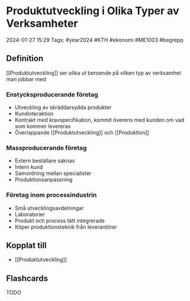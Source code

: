 # Produktutveckling i Olika Typer av Verksamheter

2024-01-27 15:29
Tags: #year2024 #KTH #ekonomi #ME1003  #begrepp

## Definition

[[Produktutveckling]] ser olika ut beroende på vilken typ av verksamhet man jobbar med

### Enstycksproducerande företag

- Utveckling av skräddarsydda produkter
- Kundinteraktion
- Kontrakt med kravspecifikation, kommit överens med kunden om vad som kommer levereras
- Överlappande [[Produktutveckling]] och [[Produktion]]

### Massproducerande företag

- Extern beställare saknas
- Intern kund
- Samordning mellan specialister
- Produktionsanpassning

### Företag inom processindustrin

- Små utvecklingsavdelningar
- Laboratorier
- Produkt och process tätt integrerade
- Köper produktionsteknik från leverantörer

## Kopplat till

- [[Produktutveckling]]

## Flashcards

TODO

